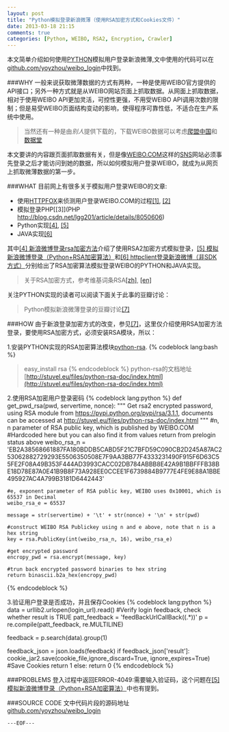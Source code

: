 ```yaml
---
layout: post
title: "Python模拟登录新浪微薄（使用RSA加密方式和Cookies文件）"
date: 2013-03-18 21:15
comments: true
categories: [Python, WEIBO, RSA2, Encryption, Crawler]
---
```


本文简单介绍如何使用[PYTHON](http://www.python.org/)模拟用户登录新浪微薄,文中使用的代码可以在[github.com/yoyzhou/weibo_login](https://github.com/yoyzhou/weibo_login)中找到。

###WHY
一般来说获取微薄数据的方式有两种，一种是使用WEIBO官方提供的API接口；另外一种方式就是从WEIBO网站页面上抓取数据。从网面上抓取数据，相对于使用WEIBO API更加灵活，可控性更强，不用受WEIBO API调用次数的限制；但是易受WEIBO页面结构变动的影响，使得程序可靠性低，不适合在生产系统中使用。

> 当然还有一种是由*别人*提供下载的，下载WEIBO数据可以考虑[爬盟中国](http://www.cnpameng.com/)和[数据堂](http://www.datatang.com/)

本文要讲的内容跟页面抓取数据有关，但是像[WEIBO.COM](weibo.com)这样的[SNS](http://en.wikipedia.org/wiki/SNS)网站必须事先登录之后才能访问到她的数据，所以如何模拟用户登录WEIBO，就成为从网页上抓取微薄数据的第一步。

###WHAT
目前网上有很多关于模拟用户登录WEIBO的文章:

+ 使用[HTTPFOX](https://addons.mozilla.org/en-us/firefox/addon/httpfox/)来侦测用户登录WEIBO.COM的过程[[1]](http://blog.csdn.net/yonglaixiazaide/article/details/7923468), [[2]](http://www.jishuziyuan.com/archive/supeercrsky/8016047.html)
+ 模拟登录PHP[[3]](PHP http://blog.csdn.net/lgg201/article/details/8050606)
+ Python实现[[4]](http://hi.baidu.com/enmzqbeadvfhiye/item/4018b4e7775cd3edfa42bad3), [[5]](http://www.cnblogs.com/mouse-coder/archive/2013/03/03/2941265.html)
+ JAVA实现[[6]](http://marspring.mobi/http-client-weibo/)

其中[[4] 新浪微博登录rsa加密方法](http://hi.baidu.com/enmzqbeadvfhiye/item/4018b4e7775cd3edfa42bad3)介绍了使用RSA2加密方式模拟登录，[[5] 模拟新浪微博登录（Python+RSA加密算法）](http://www.cnblogs.com/mouse-coder/archive/2013/03/03/2941265.html)和[[6] httpclient登录新浪微博（非SDK方式）](http://marspring.mobi/http-client-weibo/)分别给出了RSA加密算法模拟登录WEIBO的PYTHON和JAVA实现。

> 关于RSA加密方式，参考维基词条RSA[[zh]](http://zh.wikipedia.org/wiki/RSA%E5%8A%A0%E5%AF%86%E6%BC%94%E7%AE%97%E6%B3%95), [[en]](http://en.wikipedia.org/wiki/RSA)

关注PYTHON实现的读者可以阅读下面关于此事的豆瓣讨论：

> Python模拟新浪微薄登录的豆瓣讨论[[7]](http://www.douban.com/note/201767245/)

###HOW
由于新浪登录加密方式的改变，参见[[7]](http://www.douban.com/note/201767245/)，这里仅介绍使用RSA加密方法登录，要使用RSA加密方式，必须安装RSA模块，所以：

1.安装PYTHON实现的RSA加密算法模块[python-rsa](https://pypi.python.org/pypi/rsa/3.1.1).
{% codeblock  lang:bash %}
> easy_install rsa
{% endcodeblock %}
python-rsa的文档地址[http://stuvel.eu/files/python-rsa-doc/index.html](http://stuvel.eu/files/python-rsa-doc/index.html)

2.使用RSA加密用户登录密码
{% codeblock  lang:python %}
def get_pwd_rsa(pwd, servertime, nonce):
    """
        Get rsa2 encrypted password, using RSA module from https://pypi.python.org/pypi/rsa/3.1.1, documents can be accessed at 
        http://stuvel.eu/files/python-rsa-doc/index.html
    """
    #n, n parameter of RSA public key, which is published by WEIBO.COM
    #Hardcoded here but you can also find it from values return from prelogin status above
    weibo_rsa_n = 'EB2A38568661887FA180BDDB5CABD5F21C7BFD59C090CB2D245A87AC253062882729293E5506350508E7F9AA3BB77F4333231490F915F6D63C55FE2F08A49B353F444AD3993CACC02DB784ABBB8E42A9B1BBFFFB38BE18D78E87A0E41B9B8F73A928EE0CCEE1F6739884B9777E4FE9E88A1BBE495927AC4A799B3181D6442443'
    
    #e, exponent parameter of RSA public key, WEIBO uses 0x10001, which is 65537 in Decimal
    weibo_rsa_e = 65537
   
    message = str(servertime) + '\t' + str(nonce) + '\n' + str(pwd)
    
    #construct WEIBO RSA Publickey using n and e above, note that n is a hex string
    key = rsa.PublicKey(int(weibo_rsa_n, 16), weibo_rsa_e)
    
    #get encrypted password
    encropy_pwd = rsa.encrypt(message, key)

    #trun back encrypted password binaries to hex string
    return binascii.b2a_hex(encropy_pwd)
{% endcodeblock %}

3.验证用户登录是否成功，并且保存Cookies
{% codeblock  lang:python %}
 data = urllib2.urlopen(login_url).read()
 #Verify login feedback, check whether result is TRUE
 patt_feedback = 'feedBackUrlCallBack\((.*)\)'
 p = re.compile(patt_feedback, re.MULTILINE)
        
 feedback = p.search(data).group(1)
        
 feedback_json = json.loads(feedback)
 if feedback_json['result']:
 	cookie_jar2.save(cookie_file,ignore_discard=True, ignore_expires=True) #Save Cookies
 	return 1
 else:
 	return 0
{% endcodeblock %}

###PROBLEMS
登入过程中返回ERROR-4049:需要输入验证码，这个问题在[[5] 模拟新浪微博登录（Python+RSA加密算法）](http://www.cnblogs.com/mouse-coder/archive/2013/03/03/2941265.html)中也有提到。

###SOURCE CODE
文中代码片段的源码地址[github.com/yoyzhou/weibo_login](https://github.com/yoyzhou/weibo_login)

`---EOF---`
